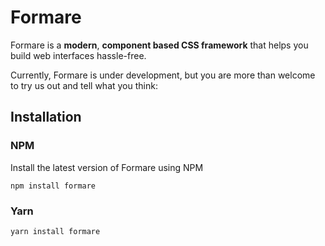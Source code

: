 # Formare
Formare is a **modern**, **component based CSS framework** that helps you build web interfaces hassle-free.

Currently, Formare is under development, but you are more than welcome to try us out and tell what you think:

## Installation
### NPM
Install the latest version of Formare using NPM

```
npm install formare
```

### Yarn

```
yarn install formare
```